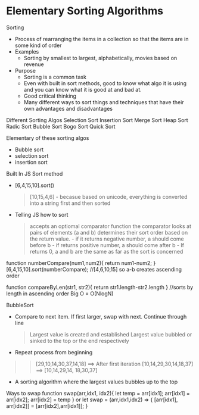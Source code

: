 # Elementary Sorting Algorithms
Sorting 
- Process of rearranging the items in a collection so that the items are in some kind of order
- Examples
    - Sorting by smallest to largest, alphabetically, movies based on revenue
- Purpose
    - Sorting is a common task
    - Even with built in sort methods, good to know what algo it is using and you can know what it is good at and bad at.
    - Good critical thinking
    - Many different ways to sort things and techniques that have their own advantages and disadvantages

Different Sorting Algos
Selection Sort
Insertion Sort
Merge Sort
Heap Sort
Radic Sort
Bubble Sort
Bogo Sort
Quick Sort

Elementary of these sorting algos
- Bubble sort
- selection sort
- insertion sort

Built In JS Sort method
- [6,4,15,10].sort()
    > [10,15,4,6]
        - becasue based on unicode, everything is converted into a string first and then sorted

- Telling JS how to sort
    > accepts an optiomal comparator function
    > the comparator looks at pairs of elements (a and b) determines their sort order based on the return value. 
        - if it returns negative number, a should come before b
        - if returns positive number, a should come after b
        - If returns 0, a and b are the same as far as the sort is concerned

function numberCompare(num1,num2){
    return num1-num2;
}
[6,4,15,10].sort(numberCompare); //[4,6,10,15] so a-b creates ascending order

function compareByLen(str1, str2){
    return str1.length-str2.length
}
//sorts by length in ascending order
Big O = O(NlogN)

BubbleSort
- Compare to next item. If first larger, swap with next. Continue through line
    > Largest value is created and established
    > Largest value bubbled or sinked to the top or the end respectively
- Repeat process from beginning 
>> [29,10,14,30,37,14,18] ==> After first iteration [10,14,29,30,14,18,37] ==> [10,14,29,14, 18,30,37]
- A sorting algorithm where the largest values bubbles up to the top

Ways to swap
function swap(arr,idx1, idx2){
    let temp = arr[idx1];
    arr[idx1] = arr[idx2];
    arr[idx2] = temp
}
or
let swap = (arr,idx1,idx2) => {
    [arr[idx1], arr[idx2]] = [arr[idx2],arr[idx1]];
}

